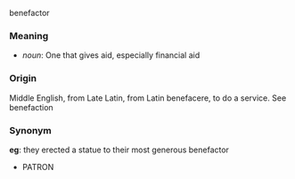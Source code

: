 benefactor
### Meaning
+ _noun_: One that gives aid, especially financial aid

### Origin

Middle English, from Late Latin, from Latin benefacere, to do a service. See benefaction

### Synonym

__eg__: they erected a statue to their most generous benefactor

+ PATRON


